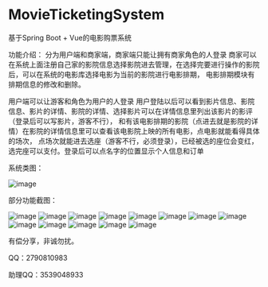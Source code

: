 # MovieTicketingSystem
基于Spring Boot + Vue的电影购票系统

功能介绍：
分为用户端和商家端，商家端只能让拥有商家角色的人登录
商家可以在系统上面注册自己家的影院信息选择影院进去管理，在选择完要进行操作的影院后，可以在系统的电影库选择电影为当前的影院进行电影排期，
电影排期模块有排期信息的修改和删除。

用户端可以让游客和角色为用户的人登录
用户登陆以后可以看到影片信息、影院信息、影片的详情、影院的详情、选择影片可以在详情信息里列出该影片的影评（登录后可以写影片，游客不行），
和有该电影排期的影院（点进去就是影院的详情）在影院的详情信息里可以查看该电影院上映的所有电影，点电影就能看得具体的场次，
点场次就能进去选座（游客不行，必须登录），已经被选的座位会变红，选完座可以支付。登录后可以点名字的位置显示个人信息和订单

系统类图：

![image](https://github.com/Mingdaj/MovieTicketingSystem/assets/130920375/10865dd5-a955-4a0a-8929-07e75e368606)

部分功能截图：

![image](https://github.com/Mingdaj/MovieTicketingSystem/assets/130920375/9abd03cb-1a32-4a44-8668-a1b7a75aa8d1)
![image](https://github.com/Mingdaj/MovieTicketingSystem/assets/130920375/2651ec9f-5e91-42ed-8e3c-c50dd00f7132)
![image](https://github.com/Mingdaj/MovieTicketingSystem/assets/130920375/771a249a-f351-495d-ad3b-4b48a03bc6e4)
![image](https://github.com/Mingdaj/MovieTicketingSystem/assets/130920375/bfc7b82a-a39d-4776-8c1b-f9d43e922caa)
![image](https://github.com/Mingdaj/MovieTicketingSystem/assets/130920375/c2075c65-764e-4823-8a74-18979b49e65e)
![image](https://github.com/Mingdaj/MovieTicketingSystem/assets/130920375/6f2aa5d1-975a-4008-b394-a43625c51ade)
![image](https://github.com/Mingdaj/MovieTicketingSystem/assets/130920375/1c8db4fb-55ac-4f4e-a6eb-2e4e0bfe8f60)
![image](https://github.com/Mingdaj/MovieTicketingSystem/assets/130920375/6bbe23ff-c61a-4d42-9c74-49f030c271a8)
![image](https://github.com/Mingdaj/MovieTicketingSystem/assets/130920375/82b29578-d728-4160-8c25-eedb6ba0ce39)
![image](https://github.com/Mingdaj/MovieTicketingSystem/assets/130920375/69027d55-b06d-475b-9a3f-a2e42be873c8)
![image](https://github.com/Mingdaj/MovieTicketingSystem/assets/130920375/a2931e71-f748-4c10-a5c5-d8ce30dde291)
![image](https://github.com/Mingdaj/MovieTicketingSystem/assets/130920375/11793c63-2b2b-4b3f-882b-b87fe79930e6)
![image](https://github.com/Mingdaj/MovieTicketingSystem/assets/130920375/4541c9ce-d38f-4609-ae82-402ab53e3a7c)

有偿分享，非诚勿扰。

QQ：2790810983

助理QQ：3539048933


